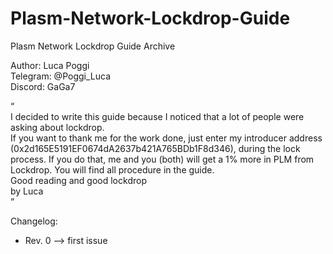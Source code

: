 # Plasm-Network-Lockdrop-Guide
Plasm Network Lockdrop Guide Archive

Author: Luca Poggi  
Telegram: @Poggi_Luca  
Discord: GaGa7  

“  
I decided to write this guide because I noticed that a lot of people were asking about lockdrop.  
If you want to thank me for the work done, just enter my introducer address (0x2d165E5191EF0674dA2637b421A765BDb1F8d346), during the lock process. If you do that, me and you (both) will get a 1% more in PLM from Lockdrop. You will find all procedure in the guide.  
Good reading and good lockdrop  
by Luca  
”  

Changelog:  
- Rev. 0 --> first issue  
